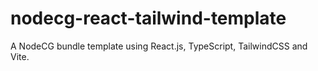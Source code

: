 # nodecg-react-tailwind-template
A NodeCG bundle template using React.js, TypeScript, TailwindCSS and Vite. 
